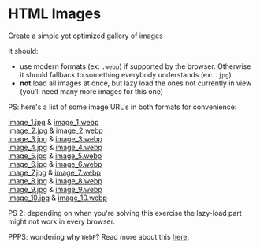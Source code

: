 # HTML Images

Create a simple yet optimized gallery of images

It should:
* use modern formats (ex: `.webp`) if supported by the browser. Otherwise it should fallback to something everybody understands (ex: `.jpg`)
* **not** load all images at once, but lazy load the ones not currently in view (you'll need many more images for this one)

PS: here's a list of some image URL's in both formats for convenience:

[image_1.jpg](https://raw.githubusercontent.com/iampava/practice-exercises/master/html/images/assets/image_1.jpg) & [image_1.webp](https://raw.githubusercontent.com/iampava/practice-exercises/master/html/images/assets/image_1.webp) <br/>
[image_2.jpg](https://raw.githubusercontent.com/iampava/practice-exercises/master/html/images/assets/image_2.jpg) & [image_2.webp](https://raw.githubusercontent.com/iampava/practice-exercises/master/html/images/assets/image_2.webp)
<br/>
[image_3.jpg](https://raw.githubusercontent.com/iampava/practice-exercises/master/html/images/assets/image_3.jpg) & [image_3.webp](https://raw.githubusercontent.com/iampava/practice-exercises/master/html/images/assets/image_3.webp)
<br/>
[image_4.jpg](https://raw.githubusercontent.com/iampava/practice-exercises/master/html/images/assets/image_4.jpg) & [image_4.webp](https://raw.githubusercontent.com/iampava/practice-exercises/master/html/images/assets/image_4.webp)
<br/>
[image_5.jpg](https://raw.githubusercontent.com/iampava/practice-exercises/master/html/images/assets/image_5.jpg) & [image_5.webp](https://raw.githubusercontent.com/iampava/practice-exercises/master/html/images/assets/image_5.webp)
<br/>
[image_6.jpg](https://raw.githubusercontent.com/iampava/practice-exercises/master/html/images/assets/image_6.jpg) & [image_6.webp](https://raw.githubusercontent.com/iampava/practice-exercises/master/html/images/assets/image_6.webp)
<br/>
[image_7.jpg](https://raw.githubusercontent.com/iampava/practice-exercises/master/html/images/assets/image_7.jpg) & [image_7.webp](https://raw.githubusercontent.com/iampava/practice-exercises/master/html/images/assets/image_7.webp)
<br/>
[image_8.jpg](https://raw.githubusercontent.com/iampava/practice-exercises/master/html/images/assets/image_8.jpg) & [image_8.webp](https://raw.githubusercontent.com/iampava/practice-exercises/master/html/images/assets/image_8.webp)
<br/>
[image_9.jpg](https://raw.githubusercontent.com/iampava/practice-exercises/master/html/images/assets/image_9.jpg) & [image_9.webp](https://raw.githubusercontent.com/iampava/practice-exercises/master/html/images/assets/image_9.webp)
<br/>
[image_10.jpg](https://raw.githubusercontent.com/iampava/practice-exercises/master/html/images/assets/image_10.jpg) & [image_10.webp](https://raw.githubusercontent.com/iampava/practice-exercises/master/html/images/assets/image_10.webp)

PS 2: depending on when you're solving this exercise the lazy-load part might not work in every browser. 

PPPS: wondering why `WebP`? Read more about this [here](https://developers.google.com/speed/webp). 